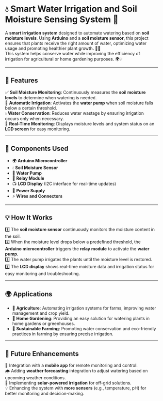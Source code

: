 # 💧 Smart Water Irrigation and Soil Moisture Sensing System 🌱

A **smart irrigation system** designed to automate watering based on **soil moisture levels**. Using **Arduino** and a **soil moisture sensor**, this project ensures that plants receive the right amount of water, optimizing water usage and promoting healthier plant growth. 🌿🌞  
This system helps conserve water while improving the efficiency of irrigation for agricultural or home gardening purposes. 🌍💡

---

## 🌟 Features  
✅ **Soil Moisture Monitoring**: Continuously measures the **soil moisture levels** to determine when watering is needed.  
🌱 **Automatic Irrigation**: Activates the **water pump** when soil moisture falls below a certain threshold.  
💧 **Water Conservation**: Reduces water wastage by ensuring irrigation occurs only when necessary.  
📱 **Real-Time Monitoring**: Displays moisture levels and system status on an **LCD screen** for easy monitoring.  

---

## 🧩 Components Used  
- 🌍 **Arduino Microcontroller**  
- 💧 **Soil Moisture Sensor**  
- 🚰 **Water Pump**  
- 🔌 **Relay Module**  
- 📺 **LCD Display** (I2C interface for real-time updates)  
- 🔋 **Power Supply**  
- ⚡ **Wires and Connectors**  

---

## 💡 How It Works  
1️⃣ The **soil moisture sensor** continuously monitors the moisture content in the soil.  
2️⃣ When the moisture level drops below a predefined threshold, the **Arduino microcontroller** triggers the **relay module** to activate the **water pump**.  
3️⃣ The water pump irrigates the plants until the moisture level is restored.  
4️⃣ The **LCD display** shows real-time moisture data and irrigation status for easy monitoring and troubleshooting.  

---

## 🌍 Applications  
- 🌱 **Agriculture**: Automating irrigation systems for farms, improving water management and crop yield.  
- 🏡 **Home Gardening**: Providing an easy solution for watering plants in home gardens or greenhouses.  
- 🌾 **Sustainable Farming**: Promoting water conservation and eco-friendly practices in farming by ensuring precise irrigation.  

---

## 🚀 Future Enhancements  
📱 Integration with a **mobile app** for remote monitoring and control.  
🌧️ Adding **weather forecasting** integration to adjust watering based on upcoming weather conditions.  
🔋 Implementing **solar-powered irrigation** for off-grid solutions.  
💡 Enhancing the system with **more sensors** (e.g., temperature, pH) for better monitoring and decision-making.

